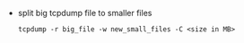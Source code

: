 
* split big tcpdump file to smaller files

    ```
    tcpdump -r big_file -w new_small_files -C <size in MB>
    ```
